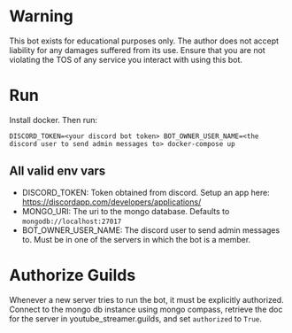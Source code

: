 # Warning

This bot exists for educational purposes only. 
The author does not accept liability for any damages suffered from its use. 
Ensure that you are not violating the TOS of any service you interact with using this bot.

# Run

Install docker. Then run:

`DISCORD_TOKEN=<your discord bot token> BOT_OWNER_USER_NAME=<the discord user to send admin messages to> docker-compose up`

## All valid env vars
* DISCORD_TOKEN: Token obtained from discord. Setup an app here: https://discordapp.com/developers/applications/
* MONGO_URI: The uri to the mongo database. Defaults to `mongodb://localhost:27017`
* BOT_OWNER_USER_NAME: The discord user to send admin messages to. Must be in one of the servers in which the bot is a member.

# Authorize Guilds

Whenever a new server tries to run the bot, it must be explicitly authorized. Connect to the mongo db instance using
mongo compass, retrieve the doc for the server in youtube_streamer.guilds, and set `authorized` to `True`.